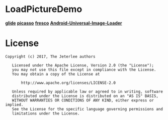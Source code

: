 # LoadPictureDemo

[**glide**](https://github.com/bumptech/glide)
[**picasso**](https://github.com/square/picasso)
[**fresco**](https://github.com/facebook/fresco)
[**Android-Universal-Image-Loader**](https://github.com/nostra13/Android-Universal-Image-Loader)

# License

```
Copyright (c) 2017, The Jeterlee authors 

   Licensed under the Apache License, Version 2.0 (the "License");
   you may not use this file except in compliance with the License.
   You may obtain a copy of the License at

       http://www.apache.org/licenses/LICENSE-2.0

   Unless required by applicable law or agreed to in writing, software
   distributed under the License is distributed on an "AS IS" BASIS,
   WITHOUT WARRANTIES OR CONDITIONS OF ANY KIND, either express or implied.
   See the License for the specific language governing permissions and
   limitations under the License.
```

